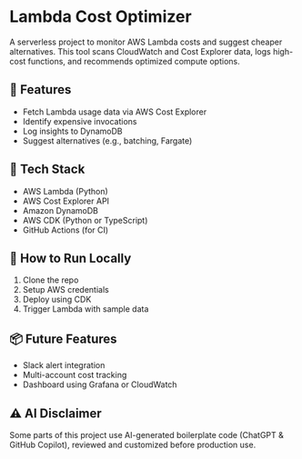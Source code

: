 # Lambda Cost Optimizer

A serverless project to monitor AWS Lambda costs and suggest cheaper alternatives. This tool scans CloudWatch and Cost Explorer data, logs high-cost functions, and recommends optimized compute options.

## 🔧 Features
- Fetch Lambda usage data via AWS Cost Explorer
- Identify expensive invocations
- Log insights to DynamoDB
- Suggest alternatives (e.g., batching, Fargate)

## 🧰 Tech Stack
- AWS Lambda (Python)
- AWS Cost Explorer API
- Amazon DynamoDB
- AWS CDK (Python or TypeScript)
- GitHub Actions (for CI)

## 🚀 How to Run Locally
1. Clone the repo  
2. Setup AWS credentials  
3. Deploy using CDK  
4. Trigger Lambda with sample data  

## 📦 Future Features
- Slack alert integration  
- Multi-account cost tracking  
- Dashboard using Grafana or CloudWatch

## ⚠️ AI Disclaimer
Some parts of this project use AI-generated boilerplate code (ChatGPT & GitHub Copilot), reviewed and customized before production use.
